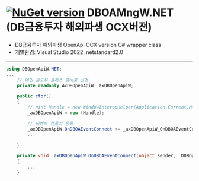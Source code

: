 # [![NuGet version](https://badge.fury.io/nu/DBOpenApiW.NET.png)](https://badge.fury.io/nu/DBOpenApiW.NET)  DBOAMngW.NET (DB금융투자 해외파생 OCX버젼)
- DB금융투자 해외파생 OpenApi OCX version C# wrapper class
- 개발환경: Visual Studio 2022, netstandard2.0

---------------

```c#
using DBOpenApiW.NET;
...
    // 메인 윈도우 클래스 멤버로 선언
    private readonly AxDBOpenApiW _axDBOpenApiW;

    public ctor()
    {
        // nint Handle = new WindowInteropHelper(Application.Current.MainWindow).EnsureHandle(); // WPF 에서만 필요
        _axDBOpenApiW = new (Handle);

        // 이벤트 핸들러 등록
        _axDBOpenApiW.OnDBOAEventConnect += _axDBOpenApiW_OnDBOAEventConnect;
        ...

    }

    private void _axDBOpenApiW_OnDBOAEventConnect(object sender, _DDBOpenApiWEvents_OnDBOAEventConnectEvent e)
    {
        ...
    }


```

